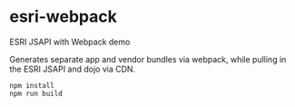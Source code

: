 # esri-webpack

ESRI JSAPI with Webpack demo

Generates separate app and vendor bundles via webpack, while pulling in the ESRI JSAPI and dojo via CDN.

```
npm install
npm run build
```
